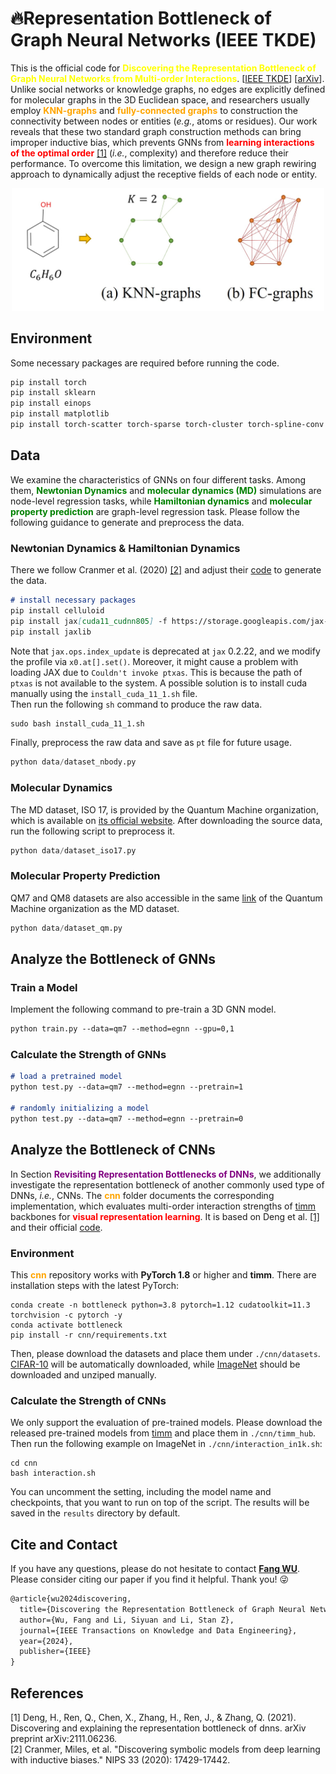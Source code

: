 # 🔥Representation Bottleneck of Graph Neural Networks (IEEE TKDE) 
This is the official code for <span style="color:yellow">**Discovering the Representation Bottleneck of Graph Neural Networks from Multi-order Interactions**</span>.
[[IEEE TKDE]([https://arxiv.org/abs/2205.07266](https://ieeexplore.ieee.org/stamp/stamp.jsp?arnumber=10640313))] [[arXiv](https://arxiv.org/abs/2205.07266)].  
Unlike social networks or knowledge graphs, no edges are explicitly defined for molecular 
graphs in the 3D Euclidean space, and researchers usually employ <span style="color:orange">**KNN-graphs**</span> and 
<span style="color:orange">**fully-connected graphs**</span> to construction the connectivity between 
nodes or entities (*e.g.*, atoms or residues). Our work reveals that these two standard graph construction methods can bring improper inductive bias,
which prevents GNNs from <span style="color:red">**learning interactions of the optimal order**</span> [[1]](#1) (*i.e.*, complexity) and therefore reduce their performance. To overcome this limitation, we design a new graph rewiring approach to dynamically adjust the receptive fields of each node or entity.    
<p align="center"><img src="graph_construction.jpg" alt="drawing" width="500"/></p>

## Environment
Some necessary packages are required before running the code. 
```markdown
pip install torch
pip install sklearn
pip install einops
pip install matplotlib
pip install torch-scatter torch-sparse torch-cluster torch-spline-conv torch-geometric -f https://data.pyg.org/whl/torch-{your!torch!version}+cu{your!cuda!version}.html
```

## Data
We examine the characteristics of GNNs on four different tasks. Among them, <span style="color:green">**Newtonian Dynamics**</span> and 
<span style="color:green">**molecular dynamics (MD)**</span> simulations are node-level
regression tasks, while <span style="color:green">**Hamiltonian dynamics**</span> and <span style="color:green">**molecular property prediction**</span>
are graph-level regression task. Please follow the following guidance 
to generate and preprocess the data. 
### Newtonian Dynamics & Hamiltonian Dynamics 
There we follow Cranmer et al. (2020) [[2]](#2) and adjust their [code](https://github.com/MilesCranmer/symbolic_deep_learning) to generate the data.

```markdown
# install necessary packages
pip install celluloid
pip install jax[cuda11_cudnn805] -f https://storage.googleapis.com/jax-releases/jax_releases.htmlpip install celluloid
pip install jaxlib
```
Note that `jax.ops.index_update` is deprecated at `jax` 0.2.22, and we modify the profile via `x0.at[].set()`. Moreover, it might
cause a problem with loading JAX due to `Couldn't invoke ptxas`. This is because the path of `ptxas` is not available to the system.
 A possible solution is to install cuda manually using the `install_cuda_11_1.sh` file.  
Then run the following `sh` command to produce the raw data.
```markdown
sudo bash install_cuda_11_1.sh
```
Finally, preprocess the raw data and save as `pt` file for future usage. 
```python
python data/dataset_nbody.py
```

### Molecular Dynamics 
The MD dataset, ISO 17, is provided by the Quantum Machine organization, which is available on 
[its official website](http://quantum-machine.org/datasets/). After downloading the source data, run the following script to preprocess it.
```python
python data/dataset_iso17.py
```

### Molecular Property Prediction 
QM7 and QM8 datasets are also accessible in the same [link](http://quantum-machine.org/datasets/) of the Quantum Machine organization as the MD dataset. 
```python
python data/dataset_qm.py
```

## Analyze the Bottleneck of GNNs
### Train a Model 
Implement the following command to pre-train a 3D GNN model. 
```markdown
python train.py --data=qm7 --method=egnn --gpu=0,1 
```
### Calculate the Strength of GNNs
```markdown
# load a pretrained model
python test.py --data=qm7 --method=egnn --pretrain=1

# randomly initializing a model
python test.py --data=qm7 --method=egnn --pretrain=0
```

## Analyze the Bottleneck of CNNs
In Section <span style="color:purple">**Revisiting Representation Bottlenecks of DNNs**</span>, we additionally investigate the representation bottleneck of 
another commonly used type of DNNs, *i.e.*, CNNs. The <span style="color:orange">**cnn**</span> folder documents the corresponding implementation, which 
evaluates multi-order interaction strengths of [timm](https://github.com/rwightman/pytorch-image-models)
backbones for <span style="color:red">**visual representation learning**</span>. It is based on Deng et al. [[1]](#1) and their official 
[code](https://github.com/nebularaid2000/bottleneck).
### Environment 
This <span style="color:orange">**cnn**</span> repository works with **PyTorch 1.8** or higher and **timm**. There are installation steps with the latest PyTorch:
```shell
conda create -n bottleneck python=3.8 pytorch=1.12 cudatoolkit=11.3 torchvision -c pytorch -y
conda activate bottleneck
pip install -r cnn/requirements.txt
```
Then, please download the datasets and place them under `./cnn/datasets`. [CIFAR-10](https://www.cs.toronto.edu/~kriz/cifar.html) will be automatically 
downloaded, while [ImageNet](http://www.image-net.org/challenges/LSVRC/2012/) should be downloaded and unziped manually.

### Calculate the Strength of CNNs
We only support the evaluation of pre-trained models. Please download the released pre-trained models from [timm](https://github.com/rwightman/pytorch-image-models) 
and place them in `./cnn/timm_hub`. Then run the following example on ImageNet in `./cnn/interaction_in1k.sh`:
```
cd cnn 
bash interaction.sh
```
You can uncomment the setting, including the model name and checkpoints, that you want to run on top of the script. 
The results will be saved in the `results` directory by default.




## Cite and Contact
If you have any questions, please do not hesitate to contact <span style="color:yellow">**[Fang WU](mailto:fangwu97@stanford.edu)**</span>.  
Please consider citing our paper if you find it helpful. Thank you! 😜
```markdown
@article{wu2024discovering,
  title={Discovering the Representation Bottleneck of Graph Neural Networks},
  author={Wu, Fang and Li, Siyuan and Li, Stan Z},
  journal={IEEE Transactions on Knowledge and Data Engineering},
  year={2024},
  publisher={IEEE}
}
```


## References
<a id="1">[1]</a> 
Deng, H., Ren, Q., Chen, X., Zhang, H., Ren, J., & Zhang, Q. (2021). Discovering and explaining the representation bottleneck of dnns. arXiv preprint arXiv:2111.06236.   
<a id="1">[2]</a> 
Cranmer, Miles, et al. "Discovering symbolic models from deep learning with inductive biases." NIPS 33 (2020): 17429-17442.




